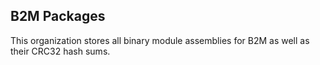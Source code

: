 ## B2M Packages

This organization stores all binary module assemblies for B2M as well as their CRC32 hash sums.
